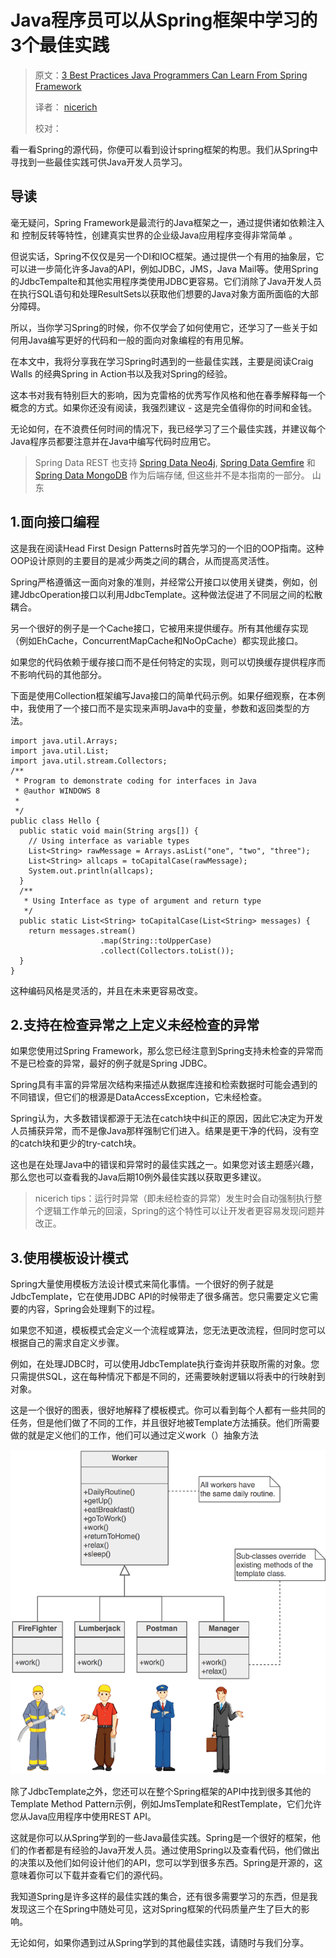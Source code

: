 # Java程序员可以从Spring框架中学习的3个最佳实践

> 原文：[3 Best Practices Java Programmers Can Learn From Spring Framework](https://dzone.com/articles/3-best-practices-java-programmers-can-learn-from-s)
>
> 译者： [nicerich](https://github.com/nicerich)
>
> 校对： 


看一看Spring的源代码，你便可以看到设计spring框架的构思。我们从Spring中寻找到一些最佳实践可供Java开发人员学习。

## 导读

毫无疑问，Spring Framework是最流行的Java框架之一，通过提供诸如依赖注入  和  控制反转等特性，创建真实世界的企业级Java应用程序变得非常简单  。

但说实话，Spring不仅仅是另一个DI和IOC框架。通过提供一个有用的抽象层，它可以进一步简化许多Java的API，例如JDBC，JMS，Java Mail等。使用Spring的JdbcTempalte和其他实用程序类使用JDBC更容易。它们消除了Java开发人员在执行SQL语句和处理ResultSets以获取他们想要的Java对象方面所面临的大部分障碍。

所以，当你学习Spring的时候，你不仅学会了如何使用它，还学习了一些关于如何用Java编写更好的代码和一般的面向对象编程的有用见解。

在本文中，我将分享我在学习Spring时遇到的一些最佳实践，主要是阅读Craig Walls 的经典Spring in Action书以及我对Spring的经验。

这本书对我有特别巨大的影响，因为克雷格的优秀写作风格和他在春季解释每一个概念的方式。如果你还没有阅读，我强烈建议 - 这是完全值得你的时间和金钱。

无论如何，在不浪费任何时间的情况下，我已经学习了三个最佳实践，并建议每个Java程序员都要注意并在Java中编写代码时应用它。

> Spring Data REST 也支持 [Spring Data Neo4j](https://spring.io/guides/gs/accessing-neo4j-data-rest), [Spring Data Gemfire](https://spring.io/guides/gs/accessing-gemfire-data-rest) 和 [Spring Data MongoDB](https://spring.io/guides/gs/accessing-mongodb-data-rest) 作为后端存储, 但这些并不是本指南的一部分。 山东



## 1.面向接口编程

这是我在阅读Head First Design Patterns时首先学习的一个旧的OOP指南。这种OOP设计原则的主要目的是减少两类之间的耦合，从而提高灵活性。

Spring严格遵循这一面向对象的准则，并经常公开接口以使用关键类，例如，创建JdbcOperation接口以利用JdbcTemplate。这种做法促进了不同层之间的松散耦合。

另一个很好的例子是一个Cache接口，它被用来提供缓存。所有其他缓存实现（例如EhCache，ConcurrentMapCache和NoOpCache）都实现此接口。

如果您的代码依赖于缓存接口而不是任何特定的实现，则可以切换缓存提供程序而不影响代码的其他部分。

下面是使用Collection框架编写Java接口的简单代码示例。如果仔细观察，在本例中，我使用了一个接口而不是实现来声明Java中的变量，参数和返回类型的方法。
```
import java.util.Arrays;
import java.util.List;
import java.util.stream.Collectors;
/**
 * Program to demonstrate coding for interfaces in Java
 * @author WINDOWS 8
 *
 */
public class Hello {
  public static void main(String args[]) {
    // Using interface as variable types
    List<String> rawMessage = Arrays.asList("one", "two", "three");
    List<String> allcaps = toCapitalCase(rawMessage);
    System.out.println(allcaps);
  }
  /**
   * Using Interface as type of argument and return type
   */
  public static List<String> toCapitalCase(List<String> messages) {
    return messages.stream()
                    .map(String::toUpperCase)
                    .collect(Collectors.toList());
  }
}
```

这种编码风格是灵活的，并且在未来更容易改变。


## 2.支持在检查异常之上定义未经检查的异常

如果您使用过Spring Framework，那么您已经注意到Spring支持未检查的异常而不是已检查的异常，最好的例子就是Spring JDBC。

Spring具有丰富的异常层次结构来描述从数据库连接和检索数据时可能会遇到的不同错误，但它们的根源是DataAccessException，它未经检查。

Spring认为，大多数错误都源于无法在catch块中纠正的原因，因此它决定为开发人员捕获异常，而不是像Java那样强制它们进入。结果是更干净的代码，没有空的catch块和更少的try-catch块。

这也是在处理Java中的错误和异常时的最佳实践之一。如果您对该主题感兴趣，那么您也可以查看我的Java后期10例外最佳实践以获取更多建议。

> nicerich tips：运行时异常（即未经检查的异常）发生时会自动强制执行整个逻辑工作单元的回滚，Spring的这个特性可以让开发者更容易发现问题并改正。 

## 3.使用模板设计模式

Spring大量使用模板方法设计模式来简化事情。一个很好的例子就是JdbcTemplate，它在使用JDBC API的时候带走了很多痛苦。您只需要定义它需要的内容，Spring会处理剩下的过程。

如果您不知道，模板模式会定义一个流程或算法，您无法更改流程，但同时您可以根据自己的需求自定义步骤。

例如，在处理JDBC时，可以使用JdbcTemplate执行查询并获取所需的对象。您只需提供SQL，这在每种情况下都是不同的，还需要映射逻辑以将表中的行映射到对象。

这是一个很好的图表，很好地解释了模板模式。你可以看到每个人都有一些共同的任务，但是他们做了不同的工作，并且很好地被Template方法捕获。他们所需要做的就是定义他们的工作，他们可以通过定义work（）抽象方法

![image](https://github.com/nicerich/spring4all/blob/master/translate/images/Template%20method%20pattern%20in%20Java%20example.png?raw=true)

除了JdbcTemplate之外，您还可以在整个Spring框架的API中找到很多其他的Template Method Pattern示例，例如JmsTemplate和RestTemplate，它们允许您从Java应用程序中使用REST API。

这就是你可以从Spring学到的一些Java最佳实践。Spring是一个很好的框架，他们的作者都是有经验的Java开发人员。通过使用Spring以及查看代码，他们做出的决策以及他们如何设计他们的API，您可以学到很多东西。Spring是开源的，这意味着你可以下载并查看它们的源代码。

我知道Spring是许多这样的最佳实践的集合，还有很多需要学习的东西，但是我发现这三个在Spring中随处可见，这对Spring框架的代码质量产生了巨大的影响。

无论如何，如果你遇到过从Spring学到的其他最佳实践，请随时与我们分享。




